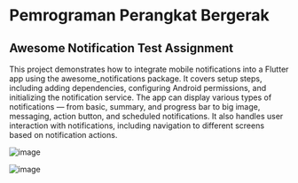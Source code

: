 # Pemrograman Perangkat Bergerak

## Awesome Notification Test Assignment
This project demonstrates how to integrate mobile notifications into a Flutter app using the awesome_notifications package. It covers setup steps, including adding dependencies, configuring Android permissions, and initializing the notification service. The app can display various types of notifications — from basic, summary, and progress bar to big image, messaging, action button, and scheduled notifications. It also handles user interaction with notifications, including navigation to different screens based on notification actions.

![image](https://github.com/user-attachments/assets/1941fe8e-58eb-41de-8c74-6f7dc2006f3a)

![image](https://github.com/user-attachments/assets/30fd951d-e5c4-4b74-abff-363030d57e32)
